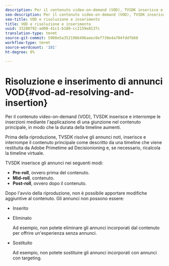```yaml
---
description: Per il contenuto video-on-demand (VOD), TVSDK inserisce e interrompe le inserzioni mediante l'applicazione di una giunzione nel contenuto principale, in modo che la durata della timeline aumenti.
seo-description: Per il contenuto video-on-demand (VOD), TVSDK inserisce e interrompe le inserzioni mediante l'applicazione di una giunzione nel contenuto principale, in modo che la durata della timeline aumenti.
seo-title: VOD e risoluzione e inserimento
title: VOD e risoluzione e inserimento
uuid: 33280792-ad08-41c1-b180-cc2159e8137c
translation-type: tm+mt
source-git-commit: 5908e5a3521966496aeec0ef730e4a704fddfb68
workflow-type: tm+mt
source-wordcount: '181'
ht-degree: 0%

---
```



# Risoluzione e inserimento di annunci VOD{#vod-ad-resolving-and-insertion}

Per il contenuto video-on-demand (VOD), TVSDK inserisce e interrompe le inserzioni mediante l&#39;applicazione di una giunzione nel contenuto principale, in modo che la durata della timeline aumenti.

Prima della riproduzione, TVSDK risolve gli annunci noti, inserisce e interrompe il contenuto principale come descritto da una timeline che viene restituita da  Adobe Primetime ad Decisionioning e, se necessario, ricalcola la timeline virtuale.

TVSDK inserisce gli annunci nei seguenti modi:

* **Pre-roll**, ovvero prima del contenuto.
* **Mid-roll**, contenuto.
* **Post-roll**, ovvero dopo il contenuto.

Dopo l&#39;avvio della riproduzione, non è possibile apportare modifiche aggiuntive al contenuto. Gli annunci non possono essere:

* Inserito
* Eliminato

   Ad esempio, non potete eliminare gli annunci incorporati dal contenuto per offrire un&#39;esperienza senza annunci.
* Sostituito

   Ad esempio, non potete sostituire gli annunci incorporati con annunci con targeting.

